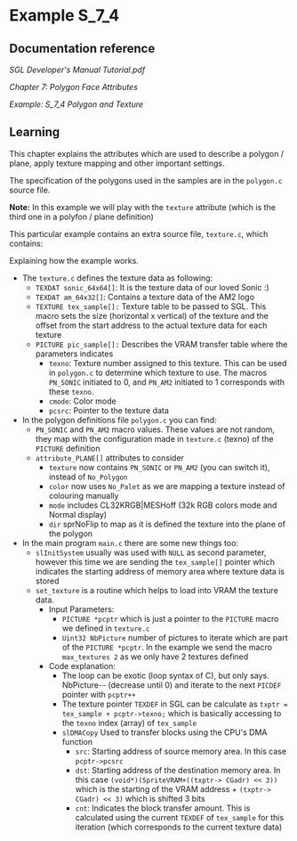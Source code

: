 # Example S_7_4
 
## Documentation reference

_SGL Developer's Manual Tutorial.pdf_

_Chapter 7: Polygon Face Attributes_

_Example: S_7_4 Polygon and Texture_

## Learning  

This chapter explains the attributes which are used to describe a polygon / plane, apply texture mapping and other important settings.

The specification of the polygons used in the samples are in the `polygon.c` source file.

**Note:** In this example we will play with the `texture` attribute (which is the third one in a polyfon / plane definition)

This particular example contains an extra source file, `texture.c`, which contains:

Explaining how the example works.
- The `texture.c` defines the texture data as following:
    - `TEXDAT sonic_64x64[]`: It is the texture data of our loved Sonic :)
    - `TEXDAT am_64x32[]`: Contains a texture data of the AM2 logo
    - `TEXTURE tex_sample[]:` Texture table to be passed to SGL. This macro sets the size (horizontal x vertical) of the texture and the offset from the start address to the actual texture data for each texture
    - `PICTURE pic_sample[]:` Describes the VRAM transfer table where the parameters indicates
        - `texno`: Texture number assigned to this texture. This can be used in `polygon.c` to determine which texture to use. The macros `PN_SONIC` initiated to 0, and `PN_AM2` initiated to 1 corresponds with these `texno`.
        - `cmode`: Color mode
        - `pcsrc`: Pointer to the texture data
- In the polygon definitions file `polygon.c` you can find:
    - `PN_SONIC` and `PN_AM2` macro values. These values are not random, they map with the configuration made in `texture.c` (texno) of the `PICTURE` definition
    - `attribute_PLANE[]` attributes to consider 
        - `texture` now contains `PN_SONIC` or `PN_AM2` (you can switch it), instead of `No_Polygon`
        - `color` now uses `No_Palet` as we are mapping a texture instead of colouring manually
        - `mode` includes CL32KRGB|MESHoff (32k RGB colors mode and Normal display)
        - `dir` sprNoFlip to map as it is defined the texture into the plane of the polygon
- In the main program `main.c` there are some new things too:
    - `slInitSystem` usually was used with `NULL` as second parameter, however this time we are sending the `tex_sample[]` pointer which indicates the starting address of memory area where texture data is stored
    - `set_texture` is a routine which helps to load into VRAM the texture data.
        - Input Parameters:
            - `PICTURE *pcptr` which is just a pointer to the `PICTURE` macro we defined in `texture.c`
            - `Uint32 NbPicture` number of pictures to iterate which are part of the `PICTURE *pcptr`. In the example we send the macro `max_textures 2` as we only have 2 textures defined
        - Code explanation:
            - The loop can be exotic (loop syntax of C), but only says. NbPicture-- (decrease until 0) and iterate to the next `PICDEF` pointer with `pcptr++`
            - The texture pointer `TEXDEF` in SGL can be calculate as `txptr = tex_sample + pcptr->texno;` which is basically accessing to the `texno` index (array) of `tex_sample`
            - `slDMACopy` Used to transfer blocks using the CPU's DMA function
                - `src`: Starting address of source memory area. In this case `pcptr->pcsrc`
                - `dst`: Starting address of the destination memory area. In this case `(void*)(SpriteVRAM+((txptr-> CGadr) << 3))` which is the starting of the VRAM address + `(txptr-> CGadr) << 3)` which is shifted 3 bits
                - `cnt`: Indicates the block transfer amount. This is calculated using the current `TEXDEF` of `tex_sample` for this iteration (which corresponds to the current texture data)
                